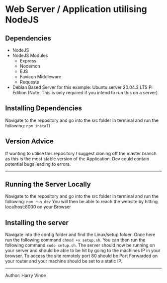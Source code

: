 # Web Server / Application utilising NodeJS
## Dependencies
* NodeJS
* NodeJS Modules
    * Express
    * Nodemon
    * EJS
    * Favicon Middleware
    * Requests
* Debian Based Server for this example: Ubuntu server 20.04.3 LTS Pi Edition (Note: This is only required if you intend to run this on a server)

## Installing Dependencies
Navigate to the repository and go into the src folder in terminal and run the following:
`npm install`

## Version Advice
If wanting to utilise this repository I suggest cloning off the master branch as this is the most stable version of the Application. Dev could contain potential bugs leading to errors.

---

## Running the Server Locally
Navigate to the repository and go into the src folder in terminal and run the following:
`npm run dev`
You will then be able to reach the website by hitting localhost:8000 on your Browser

## Installing the server
Navigate into the config folder and find the Linux/setup folder. Once here run the following command `chmod +x setup.sh`. You can then run the following command `sudo setup.sh`. The server should now be running on your server and should be able to be hit by going to the machines IP in your browser. To access the site remotely port 80 should be Port Forwarded on your router and your machine should be set to a static IP.

---

Author: Harry Vince
